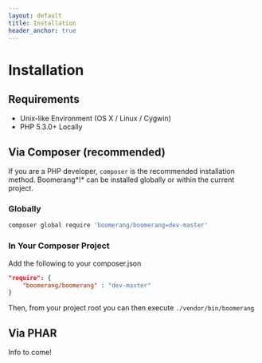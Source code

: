 ```yaml
---
layout: default
title: Installation
header_anchor: true
---
```


# Installation

## Requirements

- Unix-like Environment (OS X / Linux / Cygwin)
- PHP 5.3.0+ Locally

## Via Composer (recommended)

If you are a PHP developer, `composer` is the recommended installation method. Boomerang*!* can be installed globally or within the current project.

### Globally

```bash
composer global require 'boomerang/boomerang=dev-master'
```

### In Your Composer Project

Add the following to your composer.json

```json
"require": {
	"boomerang/boomerang" : "dev-master"
}
```
	
Then, from your project root you can then execute `./vendor/bin/boomerang`

## Via PHAR

Info to come!